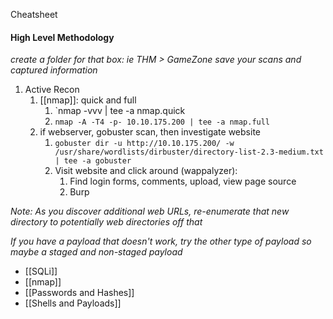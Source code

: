Cheatsheet
#### High Level Methodology
*create a folder for that box: ie THM > GameZone*
*save your scans and captured information*
1. Active Recon
	1. [[nmap]]: quick and full 
		1. `nmap -vvv <IP> | tee -a nmap.quick
		 2. `nmap -A -T4 -p- 10.10.175.200 | tee -a nmap.full`
	1. if webserver, gobuster scan, then investigate website
		1. `gobuster dir -u http://10.10.175.200/ -w /usr/share/wordlists/dirbuster/directory-list-2.3-medium.txt | tee -a gobuster`
		2. Visit website and click around (wappalyzer):
			1. Find login forms, comments, upload, view page source
			2. Burp

*Note: As you discover additional web URLs, re-enumerate that new directory to potentially web directories off that*

*If you have a payload that doesn't work, try the other type of payload so maybe a staged and non-staged payload*

- [[SQLi]]
- [[nmap]]
- [[Passwords and Hashes]]
- [[Shells and Payloads]]